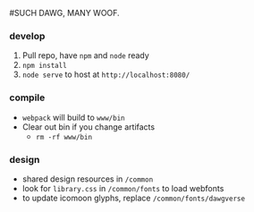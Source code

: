 #SUCH DAWG, MANY WOOF.


### develop
1. Pull repo, have `npm` and `node` ready
2. `npm install`
3. `node serve` to host at `http://localhost:8080/`


### compile
+ `webpack` will build to `www/bin`
+ Clear out bin if you change artifacts
  + `rm -rf www/bin`

### design
* shared design resources in `/common` 
* look for `library.css` in `/common/fonts` to load webfonts
* to update icomoon glyphs, replace `/common/fonts/dawgverse` 
